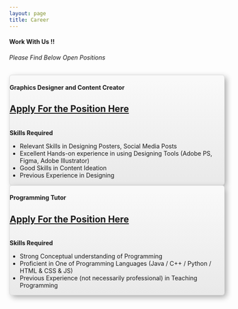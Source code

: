 ```yaml
---
layout: page
title: Career
---
```


<div class="container">
	<div class="row">
		<div class="col-md-12 col-sm-12 col-xs-12 text-center">
            <h4>Work With Us !!</h4>
            <h6>Please Find Below Open Positions</h6>
        </div>
    </div>
</div>

<div class="container">
	<div class="row">
		<div class="col-sm-4 col-md-4 d-flex align-items-stretch">
		</div>
		<div class="col-sm-4 col-md-4 d-flex align-items-stretch">
			<div class="card text-center" style="box-shadow: 5px 5px 14px -1px #a3a3a3; background:linear-gradient(to bottom, #f9f9f9 5%, #e9e9e9 100%); background-color:#f9f9f9; border-radius:6px; border:1px solid #dcdcdc;">
				<!-- Card content -->
				<div class="card-body">
				<!-- Title -->
				<h4 class="card-title"><strong>Graphics Designer and Content Creator</strong></h4>
				<!-- Text -->
				<p class="card-text"><a href="https://docs.google.com/forms/d/e/1FAIpQLSesAyuZYo3Nl5FZ8m7EzzIy93EhCNCe0n744YIllshJdcoyIg/viewform?usp=sf_link"><h2>Apply For the Position Here</h2></a>
				<br>
				<strong>Skills Required</strong>
				<br>
				<div><ul>
					<li> Relevant Skills in Designing Posters, Social Media Posts </li>
					<li> Excellent Hands-on experience in using Designing Tools (Adobe PS, Figma, Adobe Illustrator) </li>
					<li> Good Skills in Content Ideation </li>
					<li> Previous Experience in Designing </li>
				</ul></div>
				</div>
			</div>			
		</div>
		<div class="col-sm-4 col-md-4 d-flex align-items-stretch">
		</div>
	</div>			
</div>

<div class="container">
	<div class="row">
		<div class="col-sm-4 col-md-4 d-flex align-items-stretch">
		</div>
		<div class="col-sm-4 col-md-4 d-flex align-items-stretch">
			<div class="card text-center" style="box-shadow: 5px 5px 14px -1px #a3a3a3; background:linear-gradient(to bottom, #f9f9f9 5%, #e9e9e9 100%); background-color:#f9f9f9; border-radius:6px; border:1px solid #dcdcdc;">
				<!-- Card content -->
				<div class="card-body">
				<!-- Title -->
				<h4 class="card-title"><strong>Programming Tutor</strong></h4>
				<!-- Text -->
				<p class="card-text"><a href="https://docs.google.com/forms/d/e/1FAIpQLSesAyuZYo3Nl5FZ8m7EzzIy93EhCNCe0n744YIllshJdcoyIg/viewform?usp=sf_link"><h2>Apply For the Position Here</h2></a>
				<br>
				<strong>Skills Required</strong>
				<br>
				<div><ul>
					<li> Strong Conceptual understanding of Programming </li>
					<li> Proficient in One of Programming Languages (Java / C++ / Python / HTML & CSS & JS)</li>
					<li> Previous Experience (not necessarily professional) in Teaching Programming </li>
				</ul></div>
				</div>
			</div>			
		</div>
		<div class="col-sm-4 col-md-4 d-flex align-items-stretch">
		</div>
	</div>			
</div>
